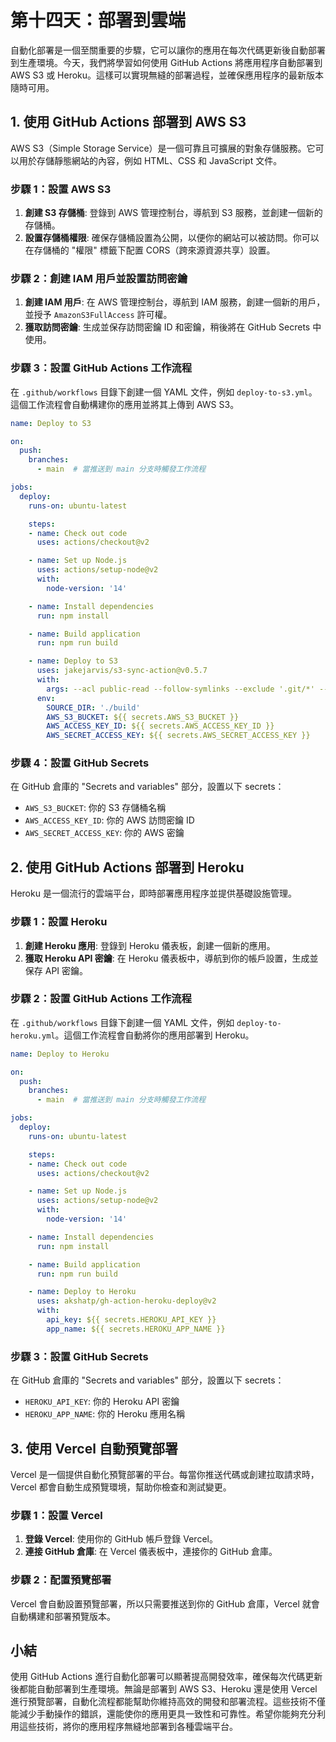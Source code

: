 # 第十四天：**部署到雲端**

自動化部署是一個至關重要的步驟，它可以讓你的應用在每次代碼更新後自動部署到生產環境。今天，我們將學習如何使用 GitHub Actions 將應用程序自動部署到 AWS S3 或 Heroku。這樣可以實現無縫的部署過程，並確保應用程序的最新版本隨時可用。

## **1. 使用 GitHub Actions 部署到 AWS S3**

AWS S3（Simple Storage Service）是一個可靠且可擴展的對象存儲服務。它可以用於存儲靜態網站的內容，例如 HTML、CSS 和 JavaScript 文件。

### **步驟 1：設置 AWS S3**

1. **創建 S3 存儲桶**: 登錄到 AWS 管理控制台，導航到 S3 服務，並創建一個新的存儲桶。
2. **設置存儲桶權限**: 確保存儲桶設置為公開，以便你的網站可以被訪問。你可以在存儲桶的 "權限" 標籤下配置 CORS（跨來源資源共享）設置。

### **步驟 2：創建 IAM 用戶並設置訪問密鑰**

1. **創建 IAM 用戶**: 在 AWS 管理控制台，導航到 IAM 服務，創建一個新的用戶，並授予 `AmazonS3FullAccess` 許可權。
2. **獲取訪問密鑰**: 生成並保存訪問密鑰 ID 和密鑰，稍後將在 GitHub Secrets 中使用。

### **步驟 3：設置 GitHub Actions 工作流程**

在 `.github/workflows` 目錄下創建一個 YAML 文件，例如 `deploy-to-s3.yml`。這個工作流程會自動構建你的應用並將其上傳到 AWS S3。

```yaml
name: Deploy to S3

on:
  push:
    branches:
      - main  # 當推送到 main 分支時觸發工作流程

jobs:
  deploy:
    runs-on: ubuntu-latest

    steps:
    - name: Check out code
      uses: actions/checkout@v2

    - name: Set up Node.js
      uses: actions/setup-node@v2
      with:
        node-version: '14'

    - name: Install dependencies
      run: npm install

    - name: Build application
      run: npm run build

    - name: Deploy to S3
      uses: jakejarvis/s3-sync-action@v0.5.7
      with:
        args: --acl public-read --follow-symlinks --exclude '.git/*' --exclude 'README.md'
      env:
        SOURCE_DIR: './build'
        AWS_S3_BUCKET: ${{ secrets.AWS_S3_BUCKET }}
        AWS_ACCESS_KEY_ID: ${{ secrets.AWS_ACCESS_KEY_ID }}
        AWS_SECRET_ACCESS_KEY: ${{ secrets.AWS_SECRET_ACCESS_KEY }}
```

### **步驟 4：設置 GitHub Secrets**

在 GitHub 倉庫的 "Secrets and variables" 部分，設置以下 secrets：
- `AWS_S3_BUCKET`: 你的 S3 存儲桶名稱
- `AWS_ACCESS_KEY_ID`: 你的 AWS 訪問密鑰 ID
- `AWS_SECRET_ACCESS_KEY`: 你的 AWS 密鑰

## **2. 使用 GitHub Actions 部署到 Heroku**

Heroku 是一個流行的雲端平台，即時部署應用程序並提供基礎設施管理。

### **步驟 1：設置 Heroku**

1. **創建 Heroku 應用**: 登錄到 Heroku 儀表板，創建一個新的應用。
2. **獲取 Heroku API 密鑰**: 在 Heroku 儀表板中，導航到你的帳戶設置，生成並保存 API 密鑰。

### **步驟 2：設置 GitHub Actions 工作流程**

在 `.github/workflows` 目錄下創建一個 YAML 文件，例如 `deploy-to-heroku.yml`。這個工作流程會自動將你的應用部署到 Heroku。

```yaml
name: Deploy to Heroku

on:
  push:
    branches:
      - main  # 當推送到 main 分支時觸發工作流程

jobs:
  deploy:
    runs-on: ubuntu-latest

    steps:
    - name: Check out code
      uses: actions/checkout@v2

    - name: Set up Node.js
      uses: actions/setup-node@v2
      with:
        node-version: '14'

    - name: Install dependencies
      run: npm install

    - name: Build application
      run: npm run build

    - name: Deploy to Heroku
      uses: akshatp/gh-action-heroku-deploy@v2
      with:
        api_key: ${{ secrets.HEROKU_API_KEY }}
        app_name: ${{ secrets.HEROKU_APP_NAME }}
```

### **步驟 3：設置 GitHub Secrets**

在 GitHub 倉庫的 "Secrets and variables" 部分，設置以下 secrets：
- `HEROKU_API_KEY`: 你的 Heroku API 密鑰
- `HEROKU_APP_NAME`: 你的 Heroku 應用名稱

## **3. 使用 Vercel 自動預覽部署**

Vercel 是一個提供自動化預覽部署的平台。每當你推送代碼或創建拉取請求時，Vercel 都會自動生成預覽環境，幫助你檢查和測試變更。

### **步驟 1：設置 Vercel**

1. **登錄 Vercel**: 使用你的 GitHub 帳戶登錄 Vercel。
2. **連接 GitHub 倉庫**: 在 Vercel 儀表板中，連接你的 GitHub 倉庫。

### **步驟 2：配置預覽部署**

Vercel 會自動設置預覽部署，所以只需要推送到你的 GitHub 倉庫，Vercel 就會自動構建和部署預覽版本。

## **小結**

使用 GitHub Actions 進行自動化部署可以顯著提高開發效率，確保每次代碼更新後都能自動部署到生產環境。無論是部署到 AWS S3、Heroku 還是使用 Vercel 進行預覽部署，自動化流程都能幫助你維持高效的開發和部署流程。這些技術不僅能減少手動操作的錯誤，還能使你的應用更具一致性和可靠性。希望你能夠充分利用這些技術，將你的應用程序無縫地部署到各種雲端平台。